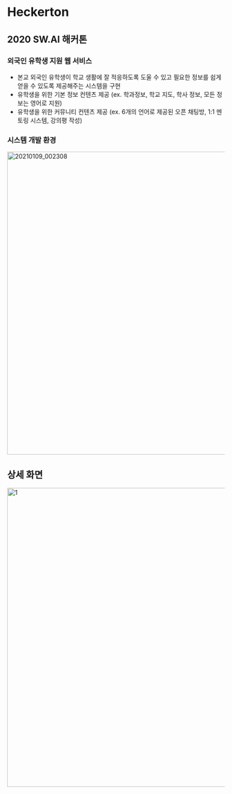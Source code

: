 # Heckerton
## 2020 SW.AI 해커톤 

### 외국인 유학생 지원 웹 서비스
* 본교 외국인 유학생이 학교 생활에 잘 적응하도록 도울 수 있고 필요한 정보를 쉽게 얻을 수 있도록 제공해주는 시스템을 구현
* 유학생을 위한 기본 정보 컨텐츠 제공 (ex. 학과정보, 학교 지도, 학사 정보, 모든 정보는 영어로 지원)
* 유학생을 위한 커뮤니티 컨텐츠 제공 (ex. 6개의 언어로 제공된 오픈 채팅방, 1:1 멘토링 시스템, 강의평 작성)

### 시스템 개발 환경
<img width="700" alt="20210109_002308" src="https://user-images.githubusercontent.com/67010327/104032044-ed5a3b00-5210-11eb-9929-b97f20048755.png">

## 상세 화면
<img width="691" alt="1" src="https://user-images.githubusercontent.com/67010327/104032827-10391f00-5212-11eb-9cd0-0d7ebe2bcaf6.png">

